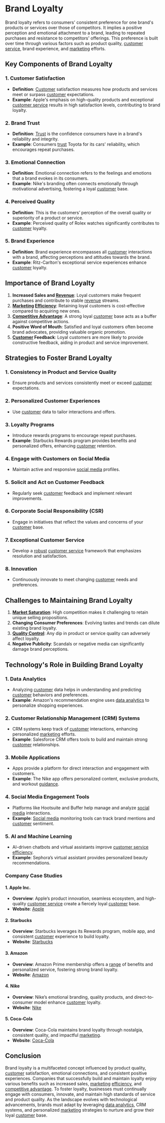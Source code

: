 # Brand Loyalty

Brand loyalty refers to consumers' consistent preference for one brand's products or services over those of competitors. It implies a positive perception and emotional attachment to a brand, leading to repeated purchases and resistance to competitors' offerings. This preference is built over time through various factors such as product quality, [customer service](../c/customer_service.md), brand experience, and [marketing](../m/marketing.md) efforts.

## Key Components of Brand Loyalty

### 1. **Customer Satisfaction**
   - **Definition**: [Customer](../c/customer.md) satisfaction measures how products and services meet or surpass [customer](../c/customer.md) expectations.
   - **Example**: Apple's emphasis on high-quality products and exceptional [customer service](../c/customer_service.md) results in high satisfaction levels, contributing to brand loyalty.

### 2. **Brand Trust**
   - **Definition**: [Trust](../t/trust.md) is the confidence consumers have in a brand's reliability and integrity.
   - **Example**: Consumers [trust](../t/trust.md) Toyota for its cars' reliability, which encourages repeat purchases.

### 3. **Emotional Connection**
   - **Definition**: Emotional connection refers to the feelings and emotions that a brand evokes in its consumers.
   - **Example**: Nike's branding often connects emotionally through motivational advertising, fostering a loyal [customer](../c/customer.md) base.

### 4. **Perceived Quality**
   - **Definition**: This is the customers’ perception of the overall quality or superiority of a product or service.
   - **Example**: Perceived quality of Rolex watches significantly contributes to [customer](../c/customer.md) loyalty.

### 5. **Brand Experience**
   - **Definition**: Brand experience encompasses all [customer](../c/customer.md) interactions with a brand, affecting perceptions and attitudes towards the brand.
   - **Example**: Ritz-Carlton's exceptional service experiences enhance [customer](../c/customer.md) loyalty.

## Importance of Brand Loyalty

1. **Increased Sales and [Revenue](../r/revenue.md)**: Loyal customers make frequent purchases and contribute to stable [revenue](../r/revenue.md) streams.
2. **[Marketing](../m/marketing.md) [Efficiency](../e/efficiency.md)**: Retaining loyal customers is cost-effective compared to acquiring new ones.
3. **[Competitive Advantage](../c/competitive_advantage.md)**: A strong loyal [customer](../c/customer.md) base acts as a buffer against competitive actions.
4. **Positive Word of Mouth**: Satisfied and loyal customers often become brand advocates, providing valuable organic promotion.
5. **[Customer](../c/customer.md) Feedback**: Loyal customers are more likely to provide constructive feedback, aiding in product and service improvement.

## Strategies to Foster Brand Loyalty

### 1. **Consistency in Product and Service Quality**
   - Ensure products and services consistently meet or exceed [customer](../c/customer.md) expectations.

### 2. **Personalized Customer Experiences**
   - Use [customer](../c/customer.md) data to tailor interactions and offers.

### 3. **Loyalty Programs**
   - Introduce rewards programs to encourage repeat purchases.
   - **Example**: Starbucks Rewards program provides benefits and personalized offers, enhancing [customer](../c/customer.md) retention.

### 4. **Engage with Customers on Social Media**
   - Maintain active and responsive [social media](../s/social_media.md) profiles.

### 5. **Solicit and Act on Customer Feedback**
   - Regularly seek [customer](../c/customer.md) feedback and implement relevant improvements.

### 6. **Corporate Social Responsibility (CSR)**
   - Engage in initiatives that reflect the values and concerns of your [customer](../c/customer.md) base.

### 7. **Exceptional Customer Service**
   - Develop a [robust](../r/robust.md) [customer service](../c/customer_service.md) framework that emphasizes resolution and satisfaction.

### 8. **Innovation**
   - Continuously innovate to meet changing [customer](../c/customer.md) needs and preferences.

## Challenges to Maintaining Brand Loyalty

1. **[Market Saturation](../m/market_saturation.md)**: High competition makes it challenging to retain unique selling propositions.
2. **Changing Consumer Preferences**: Evolving tastes and trends can dilute existing brand loyalty.
3. **[Quality Control](../q/quality_control.md)**: Any dip in product or service quality can adversely affect loyalty.
4. **Negative Publicity**: Scandals or negative media can significantly damage brand perceptions.

## Technology's Role in Building Brand Loyalty

### 1. **Data Analytics**
   - Analyzing [customer](../c/customer.md) data helps in understanding and predicting [customer](../c/customer.md) behaviors and preferences.
   - **Example**: Amazon's recommendation engine uses [data analytics](../d/data_analytics.md) to personalize shopping experiences.

### 2. **Customer Relationship Management (CRM) Systems**
   - CRM systems keep track of [customer](../c/customer.md) interactions, enhancing personalized [marketing](../m/marketing.md) efforts.
   - **Example**: Salesforce CRM offers tools to build and maintain strong [customer](../c/customer.md) relationships.

### 3. **Mobile Applications**
   - Apps provide a platform for direct interaction and engagement with customers.
   - **Example**: The Nike app offers personalized content, exclusive products, and workout [guidance](../g/guidance.md).

### 4. **Social Media Engagement Tools**
   - Platforms like Hootsuite and Buffer help manage and analyze [social media](../s/social_media.md) interactions.
   - **Example**: [Social media](../s/social_media.md) monitoring tools can track brand mentions and [customer](../c/customer.md) sentiment.

### 5. **AI and Machine Learning**
   - AI-driven chatbots and virtual assistants improve [customer service](../c/customer_service.md) [efficiency](../e/efficiency.md).
   - **Example**: Sephora’s virtual assistant provides personalized beauty recommendations.

### Company Case Studies

#### **1. Apple Inc.**
   - **Overview**: Apple’s product innovation, seamless ecosystem, and high-quality [customer service](../c/customer_service.md) create a fiercely loyal [customer](../c/customer.md) base.
   - **Website**: [Apple](https://www.apple.com)

#### **2. Starbucks**
   - **Overview**: Starbucks leverages its Rewards program, mobile app, and consistent [customer](../c/customer.md) experience to build loyalty.
   - **Website**: [Starbucks](https://www.starbucks.com)

#### **3. Amazon**
   - **Overview**: Amazon Prime membership offers a [range](../r/range.md) of benefits and personalized service, fostering strong brand loyalty.
   - **Website**: [Amazon](https://www.amazon.com)

#### **4. Nike**
   - **Overview**: Nike’s emotional branding, quality products, and direct-to-consumer model enhance [customer](../c/customer.md) loyalty.
   - **Website**: [Nike](https://www.nike.com)

#### **5. Coca-Cola**
   - **Overview**: Coca-Cola maintains brand loyalty through nostalgia, consistent quality, and impactful [marketing](../m/marketing.md).
   - **Website**: [Coca-Cola](https://www.coca-colacompany.com)

## Conclusion

Brand loyalty is a multifaceted concept influenced by product quality, [customer](../c/customer.md) satisfaction, emotional connections, and consistent positive experiences. Companies that successfully build and maintain loyalty enjoy various benefits such as increased sales, [marketing](../m/marketing.md) [efficiency](../e/efficiency.md), and [competitive advantage](../c/competitive_advantage.md). To foster loyalty, businesses must continually engage with consumers, innovate, and maintain high standards of service and product quality. As the landscape evolves with technological advancements, brands must adapt by leveraging [data analytics](../d/data_analytics.md), CRM systems, and personalized [marketing](../m/marketing.md) strategies to nurture and grow their loyal [customer](../c/customer.md) base.